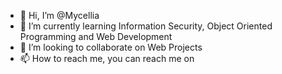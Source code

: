 - 👋 Hi, I’m @Mycellia
- 🌱 I’m currently learning Information Security, Object Oriented Programming and Web Development
- 💞️ I’m looking to collaborate on Web Projects
- 📫 How to reach me, you can reach me on 

<!---
Mycellia/Mycellia is a ✨ special ✨ repository because its `README.md` (this file) appears on your GitHub profile.
You can click the Preview link to take a look at your changes.
--->
